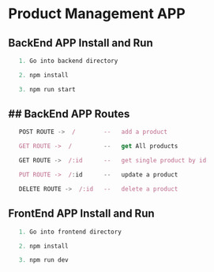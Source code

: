 # Product Management APP

## BackEnd APP Install and Run

```js
   1. Go into backend directory

   2. npm install

   3. npm run start
```


## ## BackEnd APP Routes

```js
   POST ROUTE ->  /        --   add a product

   GET ROUTE ->  /         --   get All products

   GET ROUTE ->  /:id      --   get single product by id

   PUT ROUTE ->  /:id      --   update a product

   DELETE ROUTE ->  /:id   --   delete a product
```

## FrontEnd APP Install and Run

```js
   1. Go into frontend directory

   2. npm install

   3. npm run dev
```
